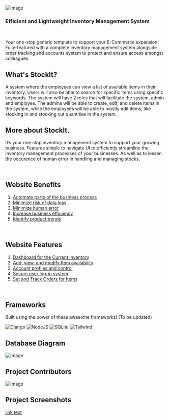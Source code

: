 
![image](https://github.com/shaheenNawaf/CPIS_AdDU/assets/54782362/89b717fb-bed0-41c3-b4d3-74d0e2ec64e4)

<h3> Efficient and Lightweight Inventory Management System </h3>
<br>

<p>
Your one-stop generic template to support your E-Commerce expansion! Fully-featured with a complete inventory management system alongside order tracking and accounts system to protect and ensure access amongst colleagues. </p>

## What's StockIt?
A system where the employees can view a list of available items in their inventory. Users will also be able to search for specific items using specific keywords. The system will have 2 roles that will facilitate the system, admin and employee. The admins will be able to create, edit, and delete items in the system, while the employees will be able to mostly edit items, like stocking in and stocking out quantities in the system.

## More about StockIt.
It’s your one stop inventory management system to support your growing business. Features simple to navigate UI to efficiently streamline the inventory management processes of your businesses. As well as to lessen the occurence of human error in handling and managing stocks.

<br>

## Website Benefits
 <ol>
  <li><a href="#">Automate parts of the business process</a></li>
    <li><a href="#">Minimize risk of data loss</a></li>
    <li><a href="#">Minimize human error</a></li>
    <li><a href="#">Increase business efficiency</a></li>
    <li><a href="#">Identify product trends</a></li>
  </ol>

<br>

## Website Features
 <ol>
  <li><a href="#">Dashboard for the Current Inventory</a></li>
    <li><a href="#">Add, view, and modify Item availability</a></li>
    <li><a href="#">Account profiles and control</a></li>
    <li><a href="#">Secure user log-in system</a></li>
    <li><a href="#">Set and Track Orders for Items</a></li>
  </ol>

<br>

## Frameworks
Built using the power of these awesome frameworks! (To be updated)

![Django](https://img.shields.io/badge/Django-092E20?style=for-the-badge&logo=django&logoColor=white)
![NodeJS](https://img.shields.io/badge/Node.js-43853D?style=for-the-badge&logo=node.js&logoColor=white)
![SQLite](https://img.shields.io/badge/SQLite-07405E?style=for-the-badge&logo=sqlite&logoColor=white)
![Tailwind](https://img.shields.io/badge/Tailwind_CSS-38B2AC?style=for-the-badge&logo=tailwind-css&logoColor=white)

## Database Diagram
![image](https://github.com/shaheenNawaf/CPIS_AdDU/assets/54782362/537fc398-d6ec-4465-b010-615726d48b4a)

## Project Contributors
![image](https://github.com/shaheenNawaf/CPIS_AdDU/assets/54782362/b7202649-2b07-4537-b8a6-8e70f0df509f)


## Project Screenshots
<a href="url">link text</a>



